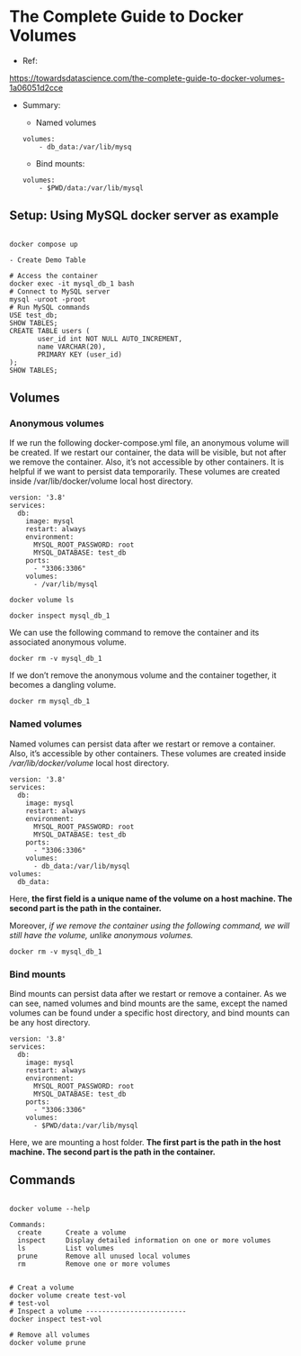 
# The Complete Guide to Docker Volumes

- Ref:

https://towardsdatascience.com/the-complete-guide-to-docker-volumes-1a06051d2cce


- Summary:

    - Named volumes

    ```
    volumes:
        - db_data:/var/lib/mysq

    ```

    - Bind mounts:

    ```
    volumes:
        - $PWD/data:/var/lib/mysql
    ```


## Setup: Using MySQL docker server as example

```

docker compose up

- Create Demo Table

# Access the container
docker exec -it mysql_db_1 bash
# Connect to MySQL server
mysql -uroot -proot
# Run MySQL commands
USE test_db;
SHOW TABLES;
CREATE TABLE users (
       user_id int NOT NULL AUTO_INCREMENT,
       name VARCHAR(20),
       PRIMARY KEY (user_id)
);
SHOW TABLES;

```

## Volumes

### Anonymous volumes

If we run the following docker-compose.yml file, an anonymous volume will be created. If we restart our container, the data will be visible, but not after we remove the container. Also, it’s not accessible by other containers. It is helpful if we want to persist data temporarily. These volumes are created inside /var/lib/docker/volume local host directory.

```
version: '3.8'
services:
  db:
    image: mysql
    restart: always
    environment:
      MYSQL_ROOT_PASSWORD: root
      MYSQL_DATABASE: test_db
    ports:
      - "3306:3306"
    volumes:
      - /var/lib/mysql

```

```
docker volume ls

docker inspect mysql_db_1

```

We can use the following command to remove the container and its associated anonymous volume.

```
docker rm -v mysql_db_1
```

If we don’t remove the anonymous volume and the container together, it becomes a dangling volume.

```
docker rm mysql_db_1
```

### Named volumes

Named volumes can persist data after we restart or remove a container. Also, it’s accessible by other containers. These volumes are created inside */var/lib/docker/volume* local host directory.

```
version: '3.8'
services:
  db:
    image: mysql
    restart: always
    environment:
      MYSQL_ROOT_PASSWORD: root
      MYSQL_DATABASE: test_db
    ports:
      - "3306:3306"
    volumes:
      - db_data:/var/lib/mysql
volumes:
  db_data:

```

Here, **the first field is a unique name of the volume on a host machine. The second part is the path in the container.**


Moreover, *if we remove the container using the following command, we will still have the volume, unlike anonymous volumes.*

```
docker rm -v mysql_db_1
```

### Bind mounts

Bind mounts can persist data after we restart or remove a container. As we can see, named volumes and bind mounts are the same, except the named volumes can be found under a specific host directory, and bind mounts can be any host directory.

```
version: '3.8'
services:
  db:
    image: mysql
    restart: always
    environment:
      MYSQL_ROOT_PASSWORD: root
      MYSQL_DATABASE: test_db
    ports:
      - "3306:3306"
    volumes:
      - $PWD/data:/var/lib/mysql

```

Here, we are mounting a host folder. **The first part is the path in the host machine. The second part is the path in the container.**


## Commands

```

docker volume --help

Commands:
  create      Create a volume
  inspect     Display detailed information on one or more volumes
  ls          List volumes
  prune       Remove all unused local volumes
  rm          Remove one or more volumes


# Creat a volume
docker volume create test-vol
# test-vol
# Inspect a volume -------------------------
docker inspect test-vol

# Remove all volumes
docker volume prune


```







